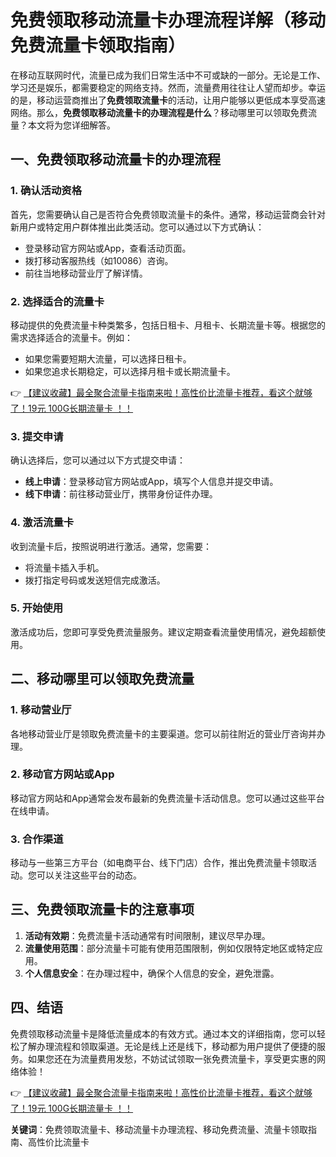 # 免费领取移动流量卡办理流程详解（移动免费流量卡领取指南）

在移动互联网时代，流量已成为我们日常生活中不可或缺的一部分。无论是工作、学习还是娱乐，都需要稳定的网络支持。然而，流量费用往往让人望而却步。幸运的是，移动运营商推出了**免费领取流量卡**的活动，让用户能够以更低成本享受高速网络。那么，**免费领取移动流量卡的办理流程是什么**？移动哪里可以领取免费流量？本文将为您详细解答。

## 一、免费领取移动流量卡的办理流程

### 1. 确认活动资格
首先，您需要确认自己是否符合免费领取流量卡的条件。通常，移动运营商会针对新用户或特定用户群体推出此类活动。您可以通过以下方式确认：
- 登录移动官方网站或App，查看活动页面。
- 拨打移动客服热线（如10086）咨询。
- 前往当地移动营业厅了解详情。

### 2. 选择适合的流量卡
移动提供的免费流量卡种类繁多，包括日租卡、月租卡、长期流量卡等。根据您的需求选择适合的流量卡。例如：
- 如果您需要短期大流量，可以选择日租卡。
- 如果您追求长期稳定，可以选择月租卡或长期流量卡。

👉 [【建议收藏】最全聚合流量卡指南来啦！高性价比流量卡推荐，看这个就够了！19元 100G长期流量卡 ！！](https://bit.ly/Liuliangka)

### 3. 提交申请
确认选择后，您可以通过以下方式提交申请：
- **线上申请**：登录移动官方网站或App，填写个人信息并提交申请。
- **线下申请**：前往移动营业厅，携带身份证件办理。

### 4. 激活流量卡
收到流量卡后，按照说明进行激活。通常，您需要：
- 将流量卡插入手机。
- 拨打指定号码或发送短信完成激活。

### 5. 开始使用
激活成功后，您即可享受免费流量服务。建议定期查看流量使用情况，避免超额使用。

## 二、移动哪里可以领取免费流量

### 1. 移动营业厅
各地移动营业厅是领取免费流量卡的主要渠道。您可以前往附近的营业厅咨询并办理。

### 2. 移动官方网站或App
移动官方网站和App通常会发布最新的免费流量卡活动信息。您可以通过这些平台在线申请。

### 3. 合作渠道
移动与一些第三方平台（如电商平台、线下门店）合作，推出免费流量卡领取活动。您可以关注这些平台的动态。

## 三、免费领取流量卡的注意事项

1. **活动有效期**：免费流量卡活动通常有时间限制，建议尽早办理。
2. **流量使用范围**：部分流量卡可能有使用范围限制，例如仅限特定地区或特定应用。
3. **个人信息安全**：在办理过程中，确保个人信息的安全，避免泄露。

## 四、结语

免费领取移动流量卡是降低流量成本的有效方式。通过本文的详细指南，您可以轻松了解办理流程和领取渠道。无论是线上还是线下，移动都为用户提供了便捷的服务。如果您还在为流量费用发愁，不妨试试领取一张免费流量卡，享受更实惠的网络体验！

👉 [【建议收藏】最全聚合流量卡指南来啦！高性价比流量卡推荐，看这个就够了！19元 100G长期流量卡 ！！](https://bit.ly/Liuliangka)

**关键词**：免费领取流量卡、移动流量卡办理流程、移动免费流量、流量卡领取指南、高性价比流量卡